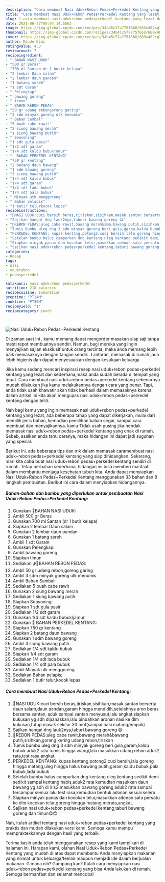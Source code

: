 ```yaml
---
description: "Cara membuat Nasi Uduk+Rebon Pedas+Perkedel Kentang yang lezat dan Mudah Dibuat"
title: "Cara membuat Nasi Uduk+Rebon Pedas+Perkedel Kentang yang lezat dan Mudah Dibuat"
slug: 1-cara-membuat-nasi-udukrebon-pedasperkedel-kentang-yang-lezat-dan-mudah-dibuat
date: 2021-06-27T00:04:14.556Z
image: https://img-global.cpcdn.com/recipes/34b45c57a775f668/680x482cq70/nasi-udukrebon-pedasperkedel-kentang-foto-resep-utama.jpg
thumbnail: https://img-global.cpcdn.com/recipes/34b45c57a775f668/680x482cq70/nasi-udukrebon-pedasperkedel-kentang-foto-resep-utama.jpg
cover: https://img-global.cpcdn.com/recipes/34b45c57a775f668/680x482cq70/nasi-udukrebon-pedasperkedel-kentang-foto-resep-utama.jpg
author: Maude Diaz
ratingvalue: 4.3
reviewcount: 7
recipeingredient:
- " BAHAN NASI UDUK"
- "500 gr Beras"
- "700 ml Santan dr 1 butir kelapa"
- "2 lembar Daun salam"
- "2 lembar daun pandan"
- "1 batang sereh"
- "1 sdt Garam"
- " Pelengkap"
- " bawang goreng"
- " timun"
- " BAHAN REBON PEDAS"
- "50 gr udang rebongoreng garing"
- "3 sdm minyak goreng utk menumis"
- " Bahan Sambal"
- "5 buah cabe rawit"
- "2 siung bawang merah"
- "1 siung bawang putih"
- " Seasoning"
- "1 sdt gula pasir"
- "1/2 sdt garam"
- "1/4 sdt kaldu bubukjamur"
- "  BAHAN PERKEDEL KENTANG"
- "750 gr kentang"
- "2 batang daun bawang"
- "1 sdm bawang goreng"
- "3 siung bawang putih"
- "1/4 sdt kaldu bubuk"
- "1/4 sdt garam"
- "1/4 sdt lada bubuk"
- "1/4 sdt pala bubuk"
- " Minyak utk menggoreng"
- " Bahan pelapis"
- "1 butir telurkocok lepas"
recipeinstructions:
- "🍚NASI UDUK:cuci bersih beras,tiriskan,sisihkan,masak santan berserta daun salam,daun pandan,garam hingga mendidih,setelahnya aron beras bersama santan, aduk sampai santan menyusut,lalu angkat,siapkan kukusan yg sdh dipanaskan,lalu pindahkan aronan nasi ke dlm kukusan,tutup masak sekitar 30 mnt(sampai nasi matang/empuk)"
- "Sajikan hangat dng lauk2nya,taburi bawang goreng 😋"
- "🍤REBON PEDAS:uleg cabe rawit,bawang merah&amp;bawang putih,sisihkan,goreng kering udang rebon,tiriskan"
- "Tumis bumbu uleg dng 3 sdm minyak goreng beri gula,garam,kaldu bubuk aduk2 rata tumis hingga wangi,lalu masukkan udang rebon aduk2 rata,test rasa,angkat."
- "PERKEDEL KENTANG: kupas kentang,potong2,cuci bersih,lalu goreng hingga matang,uleg hingga halus bawang putih,garam,kaldu bubuk,pala bubuk,lada bubuk"
- "Setelah bumbu halus campurkan dng kentang uleg kentang sedikit demi sedikit sampai kentang habis,aduk2 rata kemudian masukkan daun bawang yg sdh di iris2,masukkan bawang goreng,aduk2 rata sampai tercampur semua lalu test rasa,kemudian bentuk adonan sesuai selera"
- "Siapkan minyak panas dan kocokan telur,masukkan adonan satu persatu ke dlm kocokan telur,goreng hingga matang merata,angkat."
- "Sajikan nasi uduk+rebon pedas+perkedel kentang,taburi bawang goreng dan timun😋😍"
categories:
- Resep
tags:
- nasi
- udukrebon
- pedasperkedel

katakunci: nasi udukrebon pedasperkedel 
nutrition: 218 calories
recipecuisine: Indonesian
preptime: "PT24M"
cooktime: "PT36M"
recipeyield: "1"
recipecategory: Lunch

---
```



![Nasi Uduk+Rebon Pedas+Perkedel Kentang](https://img-global.cpcdn.com/recipes/34b45c57a775f668/680x482cq70/nasi-udukrebon-pedasperkedel-kentang-foto-resep-utama.jpg)

Di zaman  saat ini , kamu memang dapat mengorder masakan siap saji tanpa mesti repot membuatnya sendiri. Namun, bagi mereka yang ingin menyajikan sajian eksklusif untuk orang tercinta, maka anda memang lebih baik memasaknya dengan tangan sendiri. Lantaran, memasak di rumah jauh lebih higienis dan dapat menyesuaikan dengan kesukaan keluarga.

Jika kamu sedang mencari inspirasi resep nasi uduk+rebon pedas+perkedel kentang yang lezat dan sederhana,maka anda sudah berada di tempat yang tepat. Cara membuat nasi uduk+rebon pedas+perkedel kentang  sebenarnya mudah dilakukan jika kamu melakukannya dengan cara yang benar. Tapi, anda tidak usah khawatir akan tidak berhasil dalam memasaknya 
karena dalam artikel ini kita akan mengupas nasi uduk+rebon pedas+perkedel kentang dengan teliti.  



Nah bagi kamu yang ingin memasak nasi uduk+rebon pedas+perkedel kentang yang lezat, ada beberapa tahap yang dapat dikerjakan, mulai dari memilih jenis bahan, kemudian pemilihan bahan segar, sampai cara membuat dan menyajikannya. kamu Tidak usah pusing jika hendak memasak nasi uduk+rebon pedas+perkedel kentang yang enak di rumah. Sebab, asalkan anda  tahu caranya, maka hidangan ini dapat jadi suguhan yang spesial.

Berikut ini, ada beberapa tips dan trik dalam memasak caramembuat nasi uduk+rebon pedas+perkedel kentang yang siap dihidangkan. Sekarang, mari kita coba buat nasi uduk+rebon pedas+perkedel kentang sendiri di rumah. Tetap berbahan sederhana, hidangan ini bisa memberi manfaat dalam membantu menjaga kesehatan tubuh kita. Anda dapat menyiapkan Nasi Uduk+Rebon Pedas+Perkedel Kentang menggunakan 33 bahan dan 8 langkah pembuatan. Berikut ini cara dalam menyiapkan hidangannya.

<!--inarticleads1-->

##### Bahan-bahan dan bumbu yang diperlukan untuk pembuatan Nasi Uduk+Rebon Pedas+Perkedel Kentang:

1. Gunakan  🍚BAHAN NASI UDUK:
1. Ambil 500 gr Beras
1. Gunakan 700 ml Santan (dr 1 butir kelapa)
1. Siapkan 2 lembar Daun salam
1. Gunakan 2 lembar daun pandan
1. Gunakan 1 batang sereh
1. Ambil 1 sdt Garam
1. Gunakan  Pelengkap:
1. Ambil  bawang goreng
1. Siapkan  timun
1. Sediakan  🌶🍤BAHAN REBON PEDAS:
1. Ambil 50 gr udang rebon,goreng garing
1. Ambil 3 sdm minyak goreng utk menumis
1. Ambil  Bahan Sambal:
1. Sediakan 5 buah cabe rawit
1. Gunakan 2 siung bawang merah
1. Sediakan 1 siung bawang putih
1. Siapkan  Seasoning:
1. Siapkan 1 sdt gula pasir
1. Sediakan 1/2 sdt garam
1. Gunakan 1/4 sdt kaldu bubuk/jamur
1. Gunakan  🍠 BAHAN PERKEDEL KENTANG:
1. Siapkan 750 gr kentang
1. Siapkan 2 batang daun bawang
1. Gunakan 1 sdm bawang goreng
1. Ambil 3 siung bawang putih
1. Sediakan 1/4 sdt kaldu bubuk
1. Siapkan 1/4 sdt garam
1. Sediakan 1/4 sdt lada bubuk
1. Sediakan 1/4 sdt pala bubuk
1. Ambil  Minyak utk menggoreng
1. Sediakan  Bahan pelapis;
1. Sediakan 1 butir telur,kocok lepas




<!--inarticleads2-->

##### Cara membuat Nasi Uduk+Rebon Pedas+Perkedel Kentang:

1. 🍚NASI UDUK:cuci bersih beras,tiriskan,sisihkan,masak santan berserta daun salam,daun pandan,garam hingga mendidih,setelahnya aron beras bersama santan, aduk sampai santan menyusut,lalu angkat,siapkan kukusan yg sdh dipanaskan,lalu pindahkan aronan nasi ke dlm kukusan,tutup masak sekitar 30 mnt(sampai nasi matang/empuk)
1. Sajikan hangat dng lauk2nya,taburi bawang goreng 😋
1. 🍤REBON PEDAS:uleg cabe rawit,bawang merah&amp;bawang putih,sisihkan,goreng kering udang rebon,tiriskan
1. Tumis bumbu uleg dng 3 sdm minyak goreng beri gula,garam,kaldu bubuk aduk2 rata tumis hingga wangi,lalu masukkan udang rebon aduk2 rata,test rasa,angkat.
1. PERKEDEL KENTANG: kupas kentang,potong2,cuci bersih,lalu goreng hingga matang,uleg hingga halus bawang putih,garam,kaldu bubuk,pala bubuk,lada bubuk
1. Setelah bumbu halus campurkan dng kentang uleg kentang sedikit demi sedikit sampai kentang habis,aduk2 rata kemudian masukkan daun bawang yg sdh di iris2,masukkan bawang goreng,aduk2 rata sampai tercampur semua lalu test rasa,kemudian bentuk adonan sesuai selera
1. Siapkan minyak panas dan kocokan telur,masukkan adonan satu persatu ke dlm kocokan telur,goreng hingga matang merata,angkat.
1. Sajikan nasi uduk+rebon pedas+perkedel kentang,taburi bawang goreng dan timun😋😍




Nah, itulah artikel tentang  nasi uduk+rebon pedas+perkedel kentang  yang praktis dan mudah dilakukan versi kami. Semoga kamu mampu mempraktekkannya dengan hasil yang terbaik. 

Terima kasih anda telah menggunakan resep yang kami tampilkan di halaman ini. Harapan kami, olahan  Nasi Uduk+Rebon Pedas+Perkedel Kentang yang mudah di atas dapat membantu Anda menyiapkan makanan yang nikmat untuk keluarga/teman maupun menjadi ide dalam berjualan makanan. Gimana nih? Gampang kan? Itulah cara menyiapkan nasi uduk+rebon pedas+perkedel kentang yang bisa Anda lakukan di rumah. Semoga bermanfaat dan selamat mencoba!

